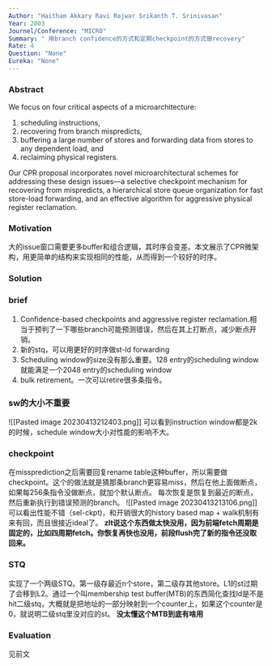 ```yaml
---
Author: "Haitham Akkary Ravi Rajwar Srikanth T. Srinivasan"
Year: 2003
Journel/Conference: "MICRO"
Summary: " 用branch confidence的方式和定期checkpoint的方式做recovery"
Rate: 4
Question: "None"
Eureka: "None"
---
```

### Abstract
We focus on four critical aspects of a microarchitecture: 
1) scheduling instructions, 
2) recovering from branch mispredicts, 
3) buffering a large number of stores and forwarding data from stores to any dependent load, and 
4) reclaiming physical registers.

Our CPR proposal incorporates novel microarchitectural schemes for addressing these design issues—a selective checkpoint mechanism for recovering from mispredicts, a hierarchical store queue organization for fast store-load forwarding, and an effective algorithm for aggressive physical register reclamation.

### Motivation
大的issue窗口需要更多buffer和组合逻辑，其时序会变差。本文展示了CPR微架构，用更简单的结构来实现相同的性能，从而得到一个较好的时序。

### Solution

### brief
1. Confidence-based checkpoints and aggressive register reclamation.相当于预判了一下哪些branch可能预测错误，然后在其上打断点，减少断点开销。
2. 新的stq，可以用更好的时序做st-ld forwarding
3. Scheduling window的size没有那么重要。128 entry的scheduling window就能满足一个2048 entry的scheduling window
4. bulk retirement。一次可以retire很多条指令。

### sw的大小不重要
![[Pasted image 20230413212403.png]]
可以看到instruction window都是2k的时候，schedule window大小对性能的影响不大。

### checkpoint
在missprediction之后需要回复rename table这种buffer，所以需要做checkpoint。这个的做法就是猜那条branch更容易miss，然后在他上面做断点，如果每256条指令没做断点，就加个默认断点。
每次恢复是恢复到最近的断点，然后重新执行到错误预测的branch。
![[Pasted image 20230413213106.png]]
可以看出性能不错（sel-ckpt)，和开销很大的history based map + walk机制有来有回，而且很接近ideal了。
**zlt说这个东西做太快没用，因为前端fetch周期是固定的，比如四周期fetch。你恢复再快也没用，前段flush完了新的指令还没取回来。**

### STQ
实现了一个两级STQ。第一级存最近n个store，第二级存其他store。L1的st过期了会移到L2。通过一个叫membership test buffer(MTB)的东西简化查找ld是不是hit二级stq，大概就是把地址的一部分映射到一个counter上，如果这个counter是0，就说明二级stq里没对应的st。
**没太懂这个MTB到底有啥用**
### Evaluation
见前文
